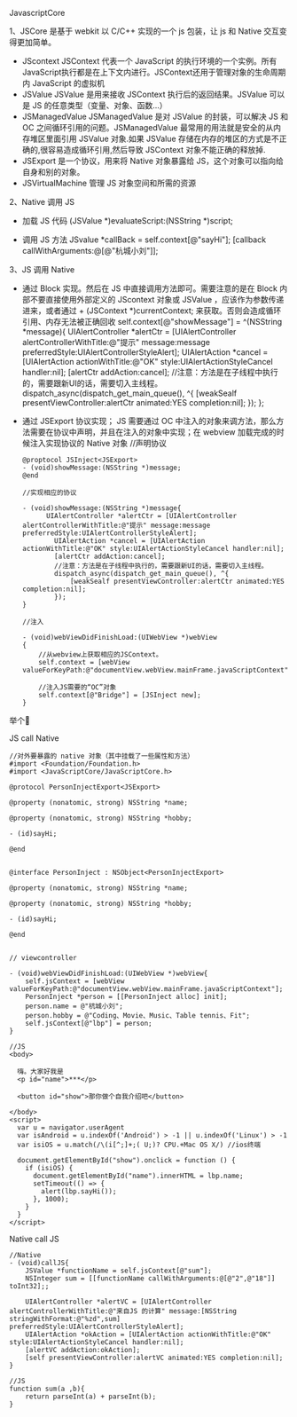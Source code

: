 JavascriptCore



1、JSCore 是基于 webkit 以 C/C++ 实现的一个 js 包装，让 js 和 Native 交互变得更加简单。

- JScontext 
  JSContext 代表一个 JavaScript 的执行环境的一个实例。所有JavaScript执行都是在上下文内进行。JSContext还用于管理对象的生命周期内 JavaScript 的虚拟机
- JSValue
  JSValue 是用来接收 JSContext 执行后的返回结果。JSValue 可以是 JS 的任意类型（变量、对象、函数...）
- JSManagedValue
  JSManagedValue 是对 JSValue 的封装，可以解决 JS 和 OC 之间循环引用的问题。JSManagedValue 最常用的用法就是安全的从内存堆区里面引用 JSValue 对象.如果 JSValue 存储在内存的堆区的方式是不正确的,很容易造成循环引用,然后导致 JSContext 对象不能正确的释放掉.
- JSExport
  是一个协议，用来将 Native 对象暴露给 JS，这个对象可以指向给自身和别的对象。
- JSVirtualMachine
  管理 JS 对象空间和所需的资源

2、Native 调用 JS

- 加载  JS 代码
      (JSValue *)evaluateScript:(NSString *)script;

- 调用 JS 方法
      JSvalue *callBack = self.context[@"sayHi"];
      [callback callWithArguments:@[@"杭城小刘"]];
   

3、JS 调用 Native

- 通过 Block 实现。然后在 JS 中直接调用方法即可。需要注意的是在 Block 内部不要直接使用外部定义的 JScontext 对象或 JSValue ，应该作为参数传递进来，或者通过 + (JSContext *)currentContext; 来获取。否则会造成循环引用、内存无法被正确回收
      self.context[@"showMessage"] = ^(NSString *message){
              UIAlertController *alertCtr = [UIAlertController alertControllerWithTitle:@"提示" message:message preferredStyle:UIAlertControllerStyleAlert];
              UIAlertAction *cancel = [UIAlertAction actionWithTitle:@"OK" style:UIAlertActionStyleCancel handler:nil];
              [alertCtr addAction:cancel];
              //注意：方法是在子线程中执行的，需要跟新UI的话，需要切入主线程。
              dispatch_async(dispatch_get_main_queue(), ^{
                  [weakSealf presentViewController:alertCtr animated:YES completion:nil];
              });
          };
- 通过 JSExport 协议实现； JS 需要通过 OC 中注入的对象来调方法，那么方法需要在协议中声明，并且在注入的对象中实现；在 webview 加载完成的时候注入实现协议的 Native 对象
      //声明协议
      
      @proptocol JSInject<JSExport>
      - (void)showMessage:(NSString *)message;
      @end
      
      //实现相应的协议
      
      - (void)showMessage:(NSString *)message{
            UIAlertController *alertCtr = [UIAlertController alertControllerWithTitle:@"提示" message:message preferredStyle:UIAlertControllerStyleAlert];
              UIAlertAction *cancel = [UIAlertAction actionWithTitle:@"OK" style:UIAlertActionStyleCancel handler:nil];
              [alertCtr addAction:cancel];
              //注意：方法是在子线程中执行的，需要跟新UI的话，需要切入主线程。
              dispatch_async(dispatch_get_main_queue(), ^{
                  [weakSealf presentViewController:alertCtr animated:YES completion:nil];
              });
      }
      
      //注入
      
      - (void)webViewDidFinishLoad:(UIWebView *)webView
      {
          //从webview上获取相应的JSContext。
          self.context = [webView valueForKeyPath:@"documentView.webView.mainFrame.javaScriptContext"];
      
          //注入JS需要的“OC”对象
          self.context[@"Bridge"] = [JSInject new];
      }
  

举个🌰

JS call Native

    //对外要暴露的 native 对象（其中挂载了一些属性和方法）
    #import <Foundation/Foundation.h>
    #import <JavaScriptCore/JavaScriptCore.h>
    
    @protocol PersonInjectExport<JSExport>
    
    @property (nonatomic, strong) NSString *name;
    
    @property (nonatomic, strong) NSString *hobby;
    
    - (id)sayHi;
    
    @end
    
    
    @interface PersonInject : NSObject<PersonInjectExport>
    
    @property (nonatomic, strong) NSString *name;
    
    @property (nonatomic, strong) NSString *hobby;
    
    - (id)sayHi;
    
    @end
    
    
    // viewcontroller
    
    - (void)webViewDidFinishLoad:(UIWebView *)webView{
        self.jsContext = [webView valueForKeyPath:@"documentView.webView.mainFrame.javaScriptContext"];
        PersonInject *person = [[PersonInject alloc] init];
        person.name = @"杭城小刘";
        person.hobby = @"Coding、Movie、Music、Table tennis、Fit";
        self.jsContext[@"lbp"] = person;
    }
    
    //JS
    <body>
    
      嗨。大家好我是
      <p id="name">***</p>
    
      <button id="show">那你做个自我介绍吧</button>
    
    </body>
    <script>
      var u = navigator.userAgent
      var isAndroid = u.indexOf('Android') > -1 || u.indexOf('Linux') > -1
      var isiOS = u.match(/\(i[^;]+;( U;)? CPU.+Mac OS X/) //ios终端  
    
      document.getElementById("show").onclick = function () {
        if (isiOS) {
          document.getElementById("name").innerHTML = lbp.name;
          setTimeout(() => {
            alert(lbp.sayHi());
          }, 1000);
        }
      }
    </script>



Native call JS

    //Native
    - (void)callJS{
        JSValue *functionName = self.jsContext[@"sum"];
        NSInteger sum = [[functionName callWithArguments:@[@"2",@"18"]] toInt32];;
        
        UIAlertController *alertVC = [UIAlertController alertControllerWithTitle:@"来自JS 的计算" message:[NSString stringWithFormat:@"%zd",sum] preferredStyle:UIAlertControllerStyleAlert];
        UIAlertAction *okAction = [UIAlertAction actionWithTitle:@"OK" style:UIAlertActionStyleCancel handler:nil];
        [alertVC addAction:okAction];
        [self presentViewController:alertVC animated:YES completion:nil];
    }
    
    //JS
    function sum(a ,b){
    	return parseInt(a) + parseInt(b);
    }


